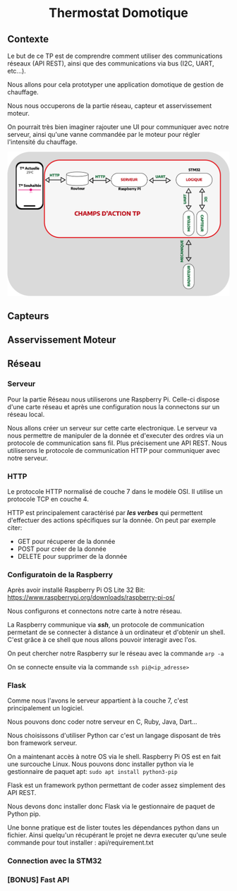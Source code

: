 # <div align="center">Thermostat Domotique</div>

## Contexte

Le but de ce TP est de comprendre comment utiliser des communications réseaux (API REST), ainsi que des communications via bus (I2C, UART, etc...).

Nous allons pour cela prototyper une application domotique de gestion de chauffage.

Nous nous occuperons de la partie réseau, capteur et asservissement moteur. 


On pourrait très bien imaginer rajouter une UI pour communiquer avec notre serveur, ainsi qu'une vanne commandée par le moteur pour régler l'intensité du chauffage.

![img](assets/Schemas_Global.png)


## Capteurs



## Asservissement Moteur



## Réseau

### Serveur

Pour la partie Réseau nous utiliserons une Raspberry Pi. Celle-ci dispose d'une carte réseau et après une configuration nous la connectons sur un réseau local.

Nous allons créer un serveur sur cette carte electronique.
Le serveur va nous permettre de manipuler de la donnée et d'executer des ordres via un protocole de communication sans fil.
Plus précisement une API REST. Nous utiliserons le protocole de communication HTTP pour communiquer avec notre serveur.



### HTTP
Le protocole HTTP normalisé de couche 7 dans le modèle OSI. Il utilise un protocole TCP en couche 4.

HTTP est principalement caractérisé par **_les verbes_** qui permettent d'effectuer des actions spécifiques sur la donnée. On peut par exemple citer: 
- GET pour récuperer de la donnée
- POST pour créer de la donnée
- DELETE pour supprimer de la donnée

### Configuratoin de la Raspberry

Après avoir installé Raspberry Pi OS Lite 32 Bit: <a>https://www.raspberrypi.org/downloads/raspberry-pi-os/</a>

Nous configurons et connectons notre carte à notre réseau.

La Raspberry communique via **_ssh_**, un protocole de communication permetant de se connecter à distance à un ordinateur et d'obtenir un shell. C'est grâce à ce shell que nous allons pouvoir interagir avec l'os.

On peut chercher notre Raspberry sur le réseau avec la commande  `arp -a`

On se connecte ensuite via la commande  `ssh pi@<ip_adresse>`

### Flask

Comme nous l'avons le serveur appartient à la couche 7, c'est principalement un logiciel.

Nous pouvons donc coder notre serveur en C, Ruby, Java, Dart...

Nous choisissons d'utiliser Python car c'est un langage disposant de très bon framework serveur.

On a maintenant accès à notre OS via le shell. Raspberry Pi OS est en fait une surcouche Linux. Nous pouvons donc installer python via le gestionnaire de paquet apt: `sudo apt install python3-pip`

Flask est un framework python permettant de coder assez simplement des API REST.

Nous devons donc installer donc Flask via le gestionnaire de paquet de Python pip.

Une bonne pratique est de lister toutes les dépendances python dans un fichier. Ainsi quelqu'un récupérant le projet ne devra executer qu'une seule commande pour tout installer : <a>api/requirement.txt</a>

### Connection avec la STM32

### [BONUS] Fast API
